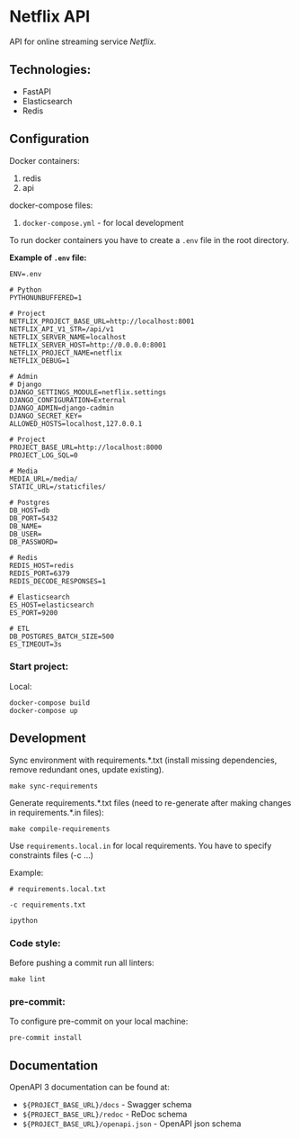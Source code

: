 # Netflix API
API for online streaming service _Netflix_.

## Technologies:
- FastAPI
- Elasticsearch
- Redis


## Configuration
Docker containers:
 1. redis
 2. api

docker-compose files:
 1. `docker-compose.yml` - for local development

To run docker containers you have to create a `.env` file in the root directory.

**Example of `.env` file:**

```dotenv
ENV=.env

# Python
PYTHONUNBUFFERED=1

# Project
NETFLIX_PROJECT_BASE_URL=http://localhost:8001
NETFLIX_API_V1_STR=/api/v1
NETFLIX_SERVER_NAME=localhost
NETFLIX_SERVER_HOST=http://0.0.0.0:8001
NETFLIX_PROJECT_NAME=netflix
NETFLIX_DEBUG=1

# Admin
# Django
DJANGO_SETTINGS_MODULE=netflix.settings
DJANGO_CONFIGURATION=External
DJANGO_ADMIN=django-cadmin
DJANGO_SECRET_KEY=
ALLOWED_HOSTS=localhost,127.0.0.1

# Project
PROJECT_BASE_URL=http://localhost:8000
PROJECT_LOG_SQL=0

# Media
MEDIA_URL=/media/
STATIC_URL=/staticfiles/

# Postgres
DB_HOST=db
DB_PORT=5432
DB_NAME=
DB_USER=
DB_PASSWORD=

# Redis
REDIS_HOST=redis
REDIS_PORT=6379
REDIS_DECODE_RESPONSES=1

# Elasticsearch
ES_HOST=elasticsearch
ES_PORT=9200

# ETL
DB_POSTGRES_BATCH_SIZE=500
ES_TIMEOUT=3s
```

### Start project:

Local:
```shell
docker-compose build
docker-compose up
```

## Development
Sync environment with requirements.*.txt (install missing dependencies, remove redundant ones, update existing).
```shell
make sync-requirements
```

Generate requirements.\*.txt files (need to re-generate after making changes in requirements.\*.in files):
```shell
make compile-requirements
```

Use `requirements.local.in` for local requirements. You have to specify constraints files (-c ...)

Example:
```shell
# requirements.local.txt

-c requirements.txt

ipython
```

### Code style:

Before pushing a commit run all linters:

```shell
make lint
```


### pre-commit:

To configure pre-commit on your local machine:
```shell
pre-commit install
```

## Documentation
OpenAPI 3 documentation can be found at:
- `${PROJECT_BASE_URL}/docs` - Swagger schema
- `${PROJECT_BASE_URL}/redoc` - ReDoc schema
- `${PROJECT_BASE_URL}/openapi.json` - OpenAPI json schema
